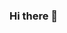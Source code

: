 ### Hi there 👋

<!--**TheJosuep/TheJosuep** is a ✨ _special_ ✨ repository because its `README.md` (this file) appears on your GitHub profile.

<h1 align="center">Hi, I'm Pável García 👋</h1>
<h3 align="center">I'm an Android developer</h3>

- 🔭 I’m currently working on a note app.
- 🌱 I’m currently learning Kotlin and Dart.
